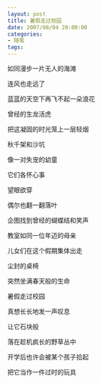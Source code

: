 ```yaml
---
layout: post
title: 暑假走过校园
date: 2007/08/04 20:00:00
categories: 
- 随笔
tags: 
---
```


如同漫步一片无人的海滩

连风也走远了

蓝蓝的天空下再飞不起一朵浪花

曾经的生龙活虎

把这凝固的时光笼上一层轻烟

秋千架和沙坑

像一对失宠的幼童

它们各怀心事

望眼欲穿

偶尔也翻一翻落叶

企图找到曾经的蝴蝶结和笑声

教室如同一位年迈的母亲

儿女们在这个假期集体出走

尘封的桌椅

突然坐满春天般的生命

暑假走过校园

真想长长地发一声叹息

让它石块般

落在趁机疯长的野草丛中

开学后也许会被某个孩子拾起

把它当作一件过时的玩具
